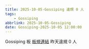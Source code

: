 ```yaml
---
title: 2025-10-05-Gossiping 違規 0 人
tags:
    - Gossiping
abbrlink: 2025-10-05-Gossiping
date: Gossiping-2025-10-05 12:00:00
---
```

Gossiping 板 [板規連結](https://www.ptt.cc/bbs/Gossiping/M.1637425085.A.07D.html)
昨天違規 0 人
